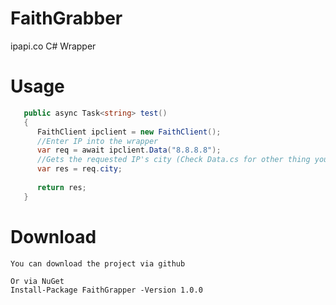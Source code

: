 # FaithGrabber
ipapi.co C# Wrapper

# Usage
```cs
   public async Task<string> test()
   {
      FaithClient ipclient = new FaithClient();
      //Enter IP into the wrapper
      var req = await ipclient.Data("8.8.8.8");
      //Gets the requested IP's city (Check Data.cs for other thing you can get from the IP) 
      var res = req.city;
    
      return res;
   }
```
# Download

```
You can download the project via github 
```

```
Or via NuGet
Install-Package FaithGrapper -Version 1.0.0 
```
